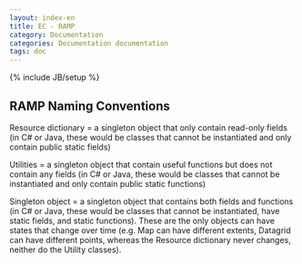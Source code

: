 ```yaml
---
layout: index-en
title: EC - RAMP
category: Documentation
categories: Documentation documentation
tags: doc
---
```

{% include JB/setup %}

## RAMP Naming Conventions

Resource dictionary = a singleton object that only contain read-only fields (in C# or Java, these would be classes that cannot be instantiated and only contain public static fields)

Utilities = a singleton object that contain useful functions but does not contain any fields (in C# or Java, these would be classes that cannot be instantiated and only contain public static functions) 

Singleton object = a singleton object that contains both fields and functions (in C# or Java, these would be classes that cannot be instantiated, have static fields, and static functions). These are the only objects can have states that change over time (e.g. Map can have different extents, Datagrid can have different points, whereas the Resource dictionary never changes, neither do the Utility classes).

